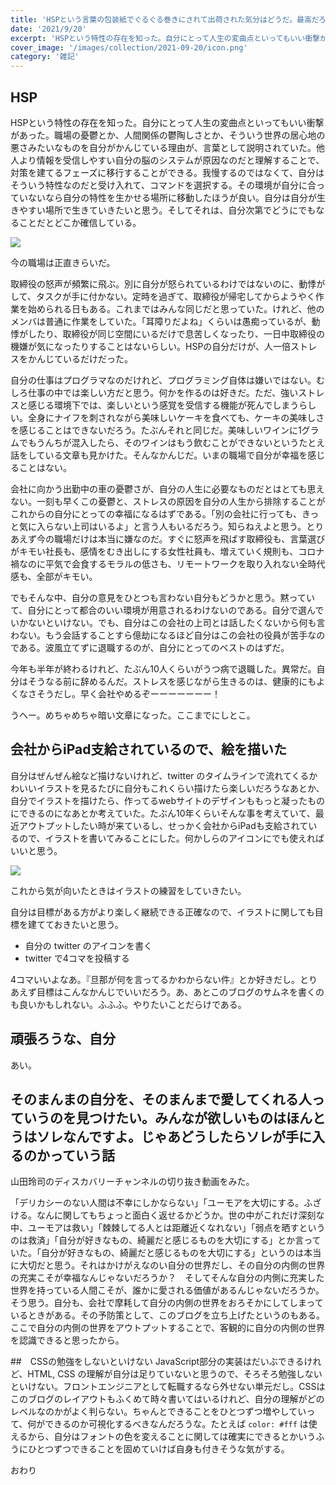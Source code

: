 ```yaml
---
title: 'HSPという言葉の包装紙でぐるぐる巻きにされて出荷された気分はどうだ。最高だろうが'
date: '2021/9/20'
excerpt: 'HSPという特性の存在を知った。自分にとって人生の変曲点といってもいい衝撃があった。職場の憂鬱とか、人間関係の鬱陶しさとか、'
cover_image: '/images/collection/2021-09-20/icon.png'
category: '雑記'
---
```


## HSP
HSPという特性の存在を知った。自分にとって人生の変曲点といってもいい衝撃があった。職場の憂鬱とか、人間関係の鬱陶しさとか、そういう世界の居心地の悪さみたいなものを自分がかんじている理由が、言葉として説明されていた。他人より情報を受信しやすい自分の脳のシステムが原因なのだと理解することで、対策を建てるフェーズに移行することができる。我慢するのではなくて、自分はそういう特性なのだと受け入れて、コマンドを選択する。その環境が自分に合っていないなら自分の特性を生かせる場所に移動したほうが良い。自分は自分が生きやすい場所で生きていきたいと思う。そしてそれは、自分次第でどうにでもなることだとどこか確信している。

<div class="postImgWrapper">
  <a href="https://www.amazon.co.jp/%E3%80%8C%E6%B0%97%E3%81%8C%E3%81%A4%E3%81%8D%E3%81%99%E3%81%8E%E3%81%A6%E7%96%B2%E3%82%8C%E3%82%8B%E3%80%8D%E3%81%8C%E9%A9%9A%E3%81%8F%E3%81%BB%E3%81%A9%E3%81%AA%E3%81%8F%E3%81%AA%E3%82%8B-%E3%80%8C%E7%B9%8A%E7%B4%B0%E3%81%95%E3%82%93%E3%80%8D%E3%81%AE%E6%9C%AC-%E6%AD%A6%E7%94%B0%E5%8F%8B%E7%B4%80-ebook/dp/B07FMS1PN4?__mk_ja_JP=%E3%82%AB%E3%82%BF%E3%82%AB%E3%83%8A&dchild=1&keywords=%E7%B9%8A%E7%B4%B0%E3%81%95%E3%82%93&qid=1632126548&sr=8-1&linkCode=li3&tag=aron7188-22&linkId=1937b99250a50fbc03227617f4eefe1b&language=ja_JP&ref_=as_li_ss_il" target="_blank"><img border="0" src="//ws-fe.amazon-adsystem.com/widgets/q?_encoding=UTF8&ASIN=B07FMS1PN4&Format=_SL250_&ID=AsinImage&MarketPlace=JP&ServiceVersion=20070822&WS=1&tag=aron7188-22&language=ja_JP" ></a><img src="https://ir-jp.amazon-adsystem.com/e/ir?t=aron7188-22&language=ja_JP&l=li3&o=9&a=B07FMS1PN4" width="1" height="1" border="0" alt="" style="border:none !important; margin:0px !important;" />
</div>

今の職場は正直きらいだ。

取締役の怒声が頻繁に飛ぶ。別に自分が怒られているわけではないのに、動悸がして、タスクが手に付かない。定時を過ぎて、取締役が帰宅してからようやく作業を始められる日もある。これまではみんな同じだと思っていた。けれど、他のメンバは普通に作業をしていた。「耳障りだよね」くらいは愚痴っているが、動悸がしたり、取締役が同じ空間にいるだけで息苦しくなったり、一日中取締役の機嫌が気になったりすることはないらしい。HSPの自分だけが、人一倍ストレスをかんじているだけだった。

自分の仕事はプログラマなのだけれど、プログラミング自体は嫌いではない。むしろ仕事の中では楽しい方だと思う。何かを作るのは好きだ。ただ、強いストレスと感じる環境下では、楽しいという感覚を受信する機能が死んでしまうらしい。全身にナイフを刺されながら美味しいケーキを食べても、ケーキの美味しさを感じることはできないだろう。たぶんそれと同じだ。美味しいワインに1グラムでもうんちが混入したら、そのワインはもう飲むことができないというたとえ話をしている文章も見かけた。そんなかんじだ。いまの職場で自分が幸福を感じることはない。

会社に向かう出勤中の車の憂鬱さが、自分の人生に必要なものだとはとても思えない。一刻も早くこの憂鬱と、ストレスの原因を自分の人生から排除することがこれからの自分にとっての幸福になるはずである。「別の会社に行っても、きっと気に入らない上司はいるよ」と言う人もいるだろう。知らねえよと思う。とりあえず今の職場だけは本当に嫌なのだ。すぐに怒声を飛ばす取締役も、言葉選びがキモい社長も、感情をむき出しにする女性社員も、増えていく規則も、コロナ禍なのに平気で会食するモラルの低さも、リモートワークを取り入れない全時代感も、全部がキモい。

でもそんな中、自分の意見をひとつも言わない自分もどうかと思う。黙っていて、自分にとって都合のいい環境が用意されるわけないのである。自分で選んでいかないといけない。でも、自分はこの会社の上司とは話したくないから何も言わない。もう会話することすら億劫になるほど自分はこの会社の役員が苦手なのである。波風立てずに退職するのが、自分にとってのベストのはずだ。

今年も半年が終わるけれど、たぶん10人くらいがうつ病で退職した。異常だ。自分はそうなる前に辞めるんだ。ストレスを感じながら生きるのは、健康的にもよくなさそうだし。早く会社やめるぞーーーーーーー！

うへー。めちゃめちゃ暗い文章になった。ここまでにしとこ。

## 会社からiPad支給されているので、絵を描いた
自分はぜんぜん絵など描けないけれど、twitter のタイムラインで流れてくるかわいいイラストを見るたびに自分もこれくらい描けたら楽しいだろうなあとか、自分でイラストを描けたら、作ってるwebサイトのデザインももっと凝ったものにできるのになあとか考えていた。たぶん10年くらいそんな事を考えていて、最近アウトプットしたい時が来ているし、せっかく会社からiPadも支給されているので、イラストを書いてみることにした。何かしらのアイコンにでも使えればいいと思う。

<div class="postImgWrapper">
<img class="" src="/images/collection/2021-09-20/icon.png">
</div>

これから気が向いたときはイラストの練習をしていきたい。

自分は目標がある方がより楽しく継続できる正確なので、イラストに関しても目標を建てておきたいと思う。

- 自分の twitter のアイコンを書く
- twitter で4コマを投稿する

4コマいいよなあ。『旦那が何を言ってるかわからない件』とか好きだし。とりあえず目標はこんなかんじでいいだろう。あ、あとこのブログのサムネを書くのも良いかもしれない。ふふふ。やりたいことだらけである。

## 頑張ろうな、自分
あい。

## そのまんまの自分を、そのまんまで愛してくれる人っていうのを見つけたい。みんなが欲しいものはほんとうはソレなんですよ。じゃあどうしたらソレが手に入るのかっていう話
山田玲司のディスカバリーチャンネルの切り抜き動画をみた。

「デリカシーのない人間は不幸にしかならない」「ユーモアを大切にする。ふざける。なんに関してもちょっと面白く返せるかどうか。世の中がこれだけ深刻な中、ユーモアは救い」「棘棘してる人とは距離近くなれない」「弱点を晒すというのは救済」「自分が好きなもの、綺麗だと感じるものを大切にする」とか言っていた。「自分が好きなもの、綺麗だと感じるものを大切にする」というのは本当に大切だと思う。それはかけがえなのい自分の世界だし、その自分の内側の世界の充実こそが幸福なんじゃないだろうか？　そしてそんな自分の内側に充実した世界を持っている人間こそが、誰かに愛される価値があるんじゃないだろうか。そう思う。自分も、会社で摩耗して自分の内側の世界をおろそかにしてしまっているときがある。その予防策として、このブログを立ち上げたというのもある。ここで自分の内側の世界をアウトプットすることで、客観的に自分の内側の世界を認識できると思ったから。

##　CSSの勉強をしないといけない
JavaScript部分の実装はだいぶできるけれど、HTML, CSS の理解が自分は足りていないと思うので、そろそろ勉強しないといけない。フロントエンジニアとして転職するなら外せない単元だし。CSSはこのブログのレイアウトもふくめて時々書いてはいるけれど、自分の理解がどのレベルなのかがよく判らない。ちゃんとできることをひとつずつ増やしていって、何ができるのか可視化するべきなんだろうな。たとえば `color: #fff` は使えるから、自分はフォントの色を変えることに関しては確実にできるとかいうふうにひとつずつできることを固めていけば自身も付きそうな気がする。

おわり
